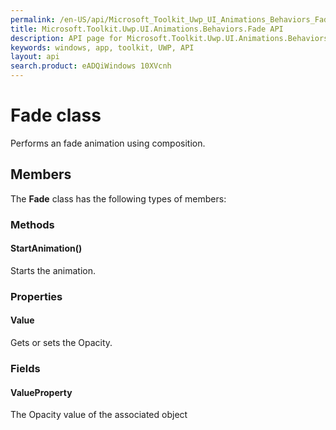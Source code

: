 ```yaml
---
permalink: /en-US/api/Microsoft_Toolkit_Uwp_UI_Animations_Behaviors_Fade.htm
title: Microsoft.Toolkit.Uwp.UI.Animations.Behaviors.Fade API 
description: API page for Microsoft.Toolkit.Uwp.UI.Animations.Behaviors.Fade
keywords: windows, app, toolkit, UWP, API
layout: api
search.product: eADQiWindows 10XVcnh
---
```



# Fade class

Performs an fade animation using composition.

## Members

The **Fade** class has the following types of members:

### Methods

#### StartAnimation()

Starts the animation.



### Properties

#### Value

Gets or sets the Opacity.



### Fields

#### ValueProperty

The Opacity value of the associated object


